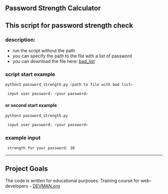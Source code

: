 ## Password Strength Calculator

 This script for password strength check
---

### description:
+ run the script without the path
+ you can specify the path to the file with a list of password
+ you can download the file here: [bad_list](https://github.com/nergilz/6_password_strength.py/blob/master/password.lst) 

### script start example
```bash
python3 password_strength.py <path to file with bad list>

 input user password: <your password>
```

#### or second start example
```bash
python3 password_strength.py

 input user password: <your password>
```

### example input
```bash
 strength for your password: 10
```

---
## Project Goals

The code is written for educational purposes. Training course for web-developers - [DEVMAN.org](https://devman.org)
